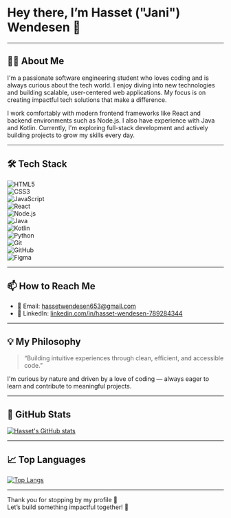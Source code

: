 # Hey there, I’m **Hasset ("Jani") Wendesen** 👋

---

## 🧑‍💼 About Me  
I'm a passionate software engineering student who loves coding and is always curious about the tech world. I enjoy diving into new technologies and building scalable, user-centered web applications. My focus is on creating impactful tech solutions that make a difference.

I work comfortably with modern frontend frameworks like React and backend environments such as Node.js. I also have experience with Java and Kotlin. Currently, I'm exploring full-stack development and actively building projects to grow my skills every day.

---

## 🛠️ Tech Stack  

![HTML5](https://img.shields.io/badge/HTML5-E34F26?style=flat&logo=html5&logoColor=white)  
![CSS3](https://img.shields.io/badge/CSS3-1572B6?style=flat&logo=css3&logoColor=white)  
![JavaScript](https://img.shields.io/badge/JavaScript-F7DF1E?style=flat&logo=javascript&logoColor=black)  
![React](https://img.shields.io/badge/React-20232A?style=flat&logo=react&logoColor=61DAFB)  
![Node.js](https://img.shields.io/badge/Node.js-339933?style=flat&logo=node.js&logoColor=white)  
![Java](https://img.shields.io/badge/Java-ED8B00?style=flat&logo=java&logoColor=white)  
![Kotlin](https://img.shields.io/badge/Kotlin-0095D5?style=flat&logo=kotlin&logoColor=white)  
![Python](https://img.shields.io/badge/Python-3776AB?style=flat&logo=python&logoColor=white)  
![Git](https://img.shields.io/badge/Git-F05032?style=flat&logo=git&logoColor=white)  
![GitHub](https://img.shields.io/badge/GitHub-181717?style=flat&logo=github&logoColor=white)  
![Figma](https://img.shields.io/badge/Figma-F24E1E?style=flat&logo=figma&logoColor=white)

---

## 📫 How to Reach Me  

- 📧 Email: [hassetwendesen653@gmail.com](mailto:hassetwendesen653@gmail.com)  
- 🔗 LinkedIn: [linkedin.com/in/hasset-wendesen-789284344](https://www.linkedin.com/in/hasset-wendesen-789284344/)

---

## 💡 My Philosophy  

> “Building intuitive experiences through clean, efficient, and accessible code.”  

I'm curious by nature and driven by a love of coding — always eager to learn and contribute to meaningful projects.

---

## 🚀 GitHub Stats  

[![Hasset's GitHub stats](https://github-readme-stats.vercel.app/api?username=hasetW&show_icons=true&theme=tokyonight)](https://github.com/hasetW)

---

## 📈 Top Languages  

[![Top Langs](https://github-readme-stats.vercel.app/api/top-langs/?username=hasetW&layout=compact&theme=tokyonight)](https://github.com/hasetW)

---

Thank you for stopping by my profile 👋  
Let’s build something impactful together! 🚀
